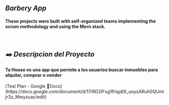
 <h2 align="left"><em>Barbery App</em></h2>
 <h4 align='left'>These projects were built with self-organized teams implementing the scrum methodology and using the Mern stack.</h4>
 <br />

 <!-- ![logo](https://user-images.githubusercontent.com/86979361/198842663-82f943bc-53a8-4e45-a4b5-2de48b80af1b.jpg) -->

<!-- <h2 align="left"><em>📋 Contenido </em></h2>
<br />

📌 [Proyecto de IdForIdeas](https://drive.google.com/file/d/1X7tHO7CpUHDNBqgOVyzlZqUOdyPzViTh/view)
<br /> 

📌 [Plan de Pruebas ](https://docs.google.com/document/d/1dUFPsR8bqabMhBHuJoDZJEjY0QTFLXMIijpkcEeTWhU/edit)
<br />

📌 [TA House | version Mobile](https://dev.tahouse.casa/) 
<br />

⚙️ [Reporte de Testing | Manual y Automation](https://tahouse-casa.github.io/tahouse-testing/docs/downloads/inicio.html)
<br />
<br /> -->

<!-- <h2 align="left"><em>📋 Datos CP </em></h2>

- ### <em>Sprint N°1</em>⚙️

 - [Resumen de Casos de Pruebas Ejecutados - Google 📘Docs](https://docs.google.com/document/d/1Xx8sjieOoW9J3KxGvVvh4f9f_67qTRfVkMO4sOdOIc0/edit)
 - [Detalle Casos de Pruebas Ejecutados - Google 📗sheet](https://docs.google.com/spreadsheets/d/1AFWnSNzIHXbe13HhTuA2pnjD-wAlpQRj3usGxob2w0g/edit#gid=0)
 - [Reporte de Bugs - Google 📘Docs](https://docs.google.com/document/d/1ZPlk6z2-uWW_8OKjQq3M5jGCeLHwVqpxGv6tzIipkL8/edit)
 - [Detalle Casos de Pruebas Ejecutados en Automation - Cypress.io | Mochawesome | Postman | Newman](https://tahouse-casa.github.io/tahouse-testing/)
<br />
<br />

<h2 align="left"><em>📋 Datos CP </em></h2>

- ### <em>Sprint N°2</em>⚙️

 - [Resumen de Casos de Pruebas Ejecutados - Google 📘Docs](https://docs.google.com/document/d/1swu6-Kf0pOFIvucHaunRuRRTVjcrJhYLPK_FneTG3C4/edit)
 - [Detalle Casos de Pruebas Ejecutados - Google 📗sheet](https://docs.google.com/spreadsheets/d/1XtMFKw-h3ncpF6JtCZXiSvVU7kMd-zShZZRmQg61_Jc/edit#gid=0)
 - [Reporte de Bugs - Google 📘Docs](https://docs.google.com/document/d/1mSHnxoNlqpAGk8XyI00CNfr9uDr0S0aY8IcSiLzEADA/edit)
 - [Detalle Casos de Pruebas Ejecutados en Automation - Cypress.io | Mochawesome | Postman | Newman](https://tahouse-casa.github.io/tahouse-testing/)
 - [Pruebas en Apis - Postman](https://blue-firefly-829336.postman.co/workspace/Idea-5---Bonpland~ed56c536-aed7-45f3-95bd-109b482da220/collection/22531503-08c7d3df-d134-46bf-914c-b7b224e3dd3d?action=share&creator=22531503)
<br />
<br /> -->


<h2 align="left"><em>✒️ Descripcion del Proyecto</em></h2>
<h4 align="left">Ta House es una app que permite a los usuarios buscar inmuebles para alquilar, comprar o vender </h4>
[Test Plan - Google 📘Docs](https://docs.google.com/document/d/17rRD2IFsg1fhigdIX_unyzARuh0QUmijr3z_Mwyzuac/edit)


